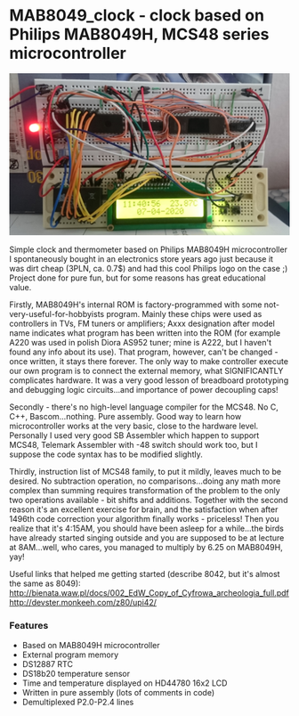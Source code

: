 # MAB8049_clock - clock based on Philips MAB8049H, MCS48 series microcontroller

![](8049_clock.jpg)

Simple clock and thermometer based on Philips MAB8049H microcontroller I spontaneously bought in
an electronics store years ago just because it was dirt cheap (3PLN, ca. 0.7$) and had this cool 
Philips logo on the case ;) Project done for pure fun, but for some reasons has great educational value. 

Firstly, MAB8049H's internal ROM is factory-programmed with some not-very-useful-for-hobbyists program.
Mainly these chips were used as controllers in TVs, FM tuners or amplifiers; 
Axxx designation after model name indicates what program has been written into the ROM 
(for example A220 was used in polish Diora AS952 tuner; mine is A222, but I haven't found any info about its use).
That program, however, can't be changed - once written, it stays there forever.
The only way to make controller execute our own program is to connect the external memory, 
what SIGNIFICANTLY complicates hardware. 
It was a very good lesson of breadboard prototyping and debugging logic circuits...and importance of power decoupling caps!

Secondly - there's no high-level language compiler for the MCS48. No C, C++, Bascom...nothing. Pure assembly.
Good way to learn how microcontroller works at the very basic, close to the hardware level. 
Personally I used very good SB Assembler which happen to support MCS48, 
Telemark Assembler with -48 switch should work too, but I suppose the code syntax has to be modified slightly. 

Thirdly, instruction list of MCS48 family, to put it mildly, leaves much to be desired.
No subtraction operation, no comparisons...doing any math more complex than summing requires
transformation of the problem to the only two operations available - bit shifts and additions.
Together with the second reason it's an excellent exercise for brain, and the satisfaction 
when after 1496th code correction your algorithm finally works - priceless! 
Then you realize that it's 4:15AM, you should have been asleep for a while...the birds have already 
started singing outside and you are supposed to be at lecture at 8AM...well, who cares, you managed to multiply by 6.25 on MAB8049H, yay!

Useful links that helped me getting started (describe 8042, but it's almost the same as 8049):
http://bienata.waw.pl/docs/002_EdW_Copy_of_Cyfrowa_archeologia_full.pdf
http://devster.monkeeh.com/z80/upi42/

### Features

- Based on MAB8049H microcontroller
- External program memory
- DS12887 RTC
- DS18b20 temperature sensor
- Time and temperature displayed on HD44780 16x2 LCD
- Written in pure assembly (lots of comments in code)
- Demultiplexed P2.0-P2.4 lines